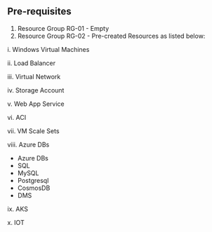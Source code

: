 ## Pre-requisites

1. Resource Group RG-01 - Empty 
2. Resource Group RG-02 - Pre-created Resources as listed below:

i. Windows Virtual Machines

ii. Load Balancer

iii. Virtual Network

iv. Storage Account

v. Web App Service

vi. ACI

vii. VM Scale Sets

viii. Azure DBs
* Azure DBs 
* SQL 
* MySQL 
* Postgresql 
* CosmosDB 
* DMS 

ix.	AKS

x.	IOT
